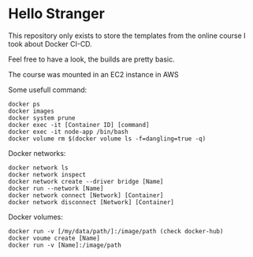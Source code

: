# Hello Stranger

This repository only exists to store the templates from the online course I took about Docker CI-CD.

Feel free to have a look, the builds are pretty basic.

The course was mounted in an EC2 instance in AWS

Some usefull command:

```
docker ps
docker images
docker system prune
docker exec -it [Container ID] [command]
docker exec -it node-app /bin/bash
docker volume rm $(docker volume ls -f=dangling=true -q)
```

Docker networks:

```
docker network ls
docker network inspect
docker network create --driver bridge [Name]
docker run --network [Name]
docker network connect [Network] [Container]
docker network disconnect [Network] [Container]
```

Docker volumes:

```
docker run -v [/my/data/path/]:/image/path (check docker-hub)
docker voume create [Name]
docker run -v [Name]:/image/path
```

